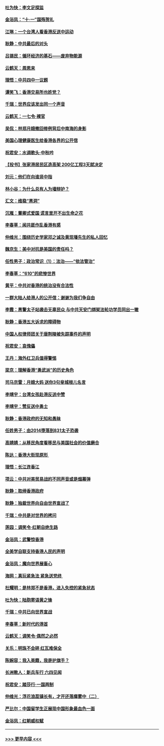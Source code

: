 #### [吐为快：李文足探监](../pages/nsc993/n11509622.md?t=09100855) 
#### [金浴凤：“十‧一”国殇贺礼](../pages/nsc993/n11509593.md?t=09100855) 
#### [江琳：一个台湾人看香港反送中运动](../pages/nsc993/n11509211.md?t=09100855) 
#### [耿静：中共最后的对头](../pages/nsc993/n11508308.md?t=09100855) 
#### [吕锡民：循环经济的基石——废弃物能源](../pages/nsc993/n11508212.md?t=09100855) 
#### [云鹤天：周恩来](../pages/nsc993/n11508055.md?t=09100855) 
#### [理悟：中共四中一议题](../pages/nsc993/n11507782.md?t=09100855) 
#### [谭笑飞：香港交易所也姓党？](../pages/nsc993/n11507753.md?t=09100855) 
#### [千瑞：世界应该发出同一个声音](../pages/nsc993/n11507290.md?t=09100855) 
#### [云鹤天：一七令‧裸官](../pages/nsc993/n11507177.md?t=09100855) 
#### [吴侃：林郑月娥撤回修例背后中南海的身影](../pages/nsc993/n11506876.md?t=09100855) 
#### [美国心理健康医生给香港各界的公开信](../pages/nsc993/n11506809.md?t=09100855) 
#### [祝君安：水调歌头‧中秋吟](../pages/nsc993/n11506758.md?t=09100855) 
#### [【投书】张家港居民区造高架 200亿工程3天就决定](../pages/nsc993/n11506682.md?t=09100855) 
#### [刘元：他们在向谁竖中指](../pages/nsc993/n11505384.md?t=09100855) 
#### [林小谷：为什么总有人为墙辩护？](../pages/nsc993/n11505226.md?t=09100855) 
#### [汇文：维稳“黑洞”](../pages/nsc993/n11504347.md?t=09100855) 
#### [沉雁：董卿式爱国 谎言里开不出生命之花](../pages/nsc993/n11503215.md?t=09100855) 
#### [李春草：闻共匪作乱香港有感](../pages/nsc993/n11503072.md?t=09100855) 
#### [仲维光：围绕历史学家邓之诚及黄现璠先生的私人回忆](../pages/nsc993/n11501330.md?t=09100855) 
#### [魏京生：美中对抗是美国的责任吗？](../pages/nsc993/n11500723.md?t=09100855) 
#### [任性男子：政治常识（1）：法治——“依法管治”](../pages/nsc993/n11500791.md?t=09100855) 
#### [李春草：“610”的悲惨世界](../pages/nsc993/n11501141.md?t=09100855) 
#### [黄平：中共对香港的统治没有合法性](../pages/nsc993/n11499473.md?t=09100855) 
#### [一群大陆人给港人的公开信：谢谢为我们争自由](../pages/nsc993/n11500402.md?t=09100855) 
#### [李霞：黑警太子站袭击无辜民众 与中共天安门绑架法轮功学员同出一辙](../pages/nsc993/n11499805.md?t=09100855) 
#### [耿静：香港五大诉求的障碍物](../pages/nsc993/n11497578.md?t=09100855) 
#### [中国人权律师团关于唐荆陵被失踪事件的声明](../pages/nsc993/n11500014.md?t=09100855) 
#### [祝君安：哀傀儡](../pages/nsc993/n11499776.md?t=09100855) 
#### [王丹：海外红卫兵值得警惕](../pages/nsc993/n11498138.md?t=09100855) 
#### [梁京：理解香港“勇武派”的历史角色](../pages/nsc993/n11498006.md?t=09100855) 
#### [司马京雷：月娥大妈  送你3句皇城根儿名言](../pages/nsc993/n11497885.md?t=09100855) 
#### [李靖宇：台湾女孩赴港反送中赞](../pages/nsc993/n11497721.md?t=09100855) 
#### [李靖宇：赞反送中勇士](../pages/nsc993/n11497452.md?t=09100855) 
#### [耿静：香港政府的无知和愚昧](../pages/nsc993/n11494238.md?t=09100855) 
#### [任姓男子：由2014堕落到831太子恐袭](../pages/nsc993/n11496683.md?t=09100855) 
#### [高婧婧：从移民角度看移民与美国社会的价值磨合](../pages/nsc993/n11495757.md?t=09100855) 
#### [陈达：香港大街现原形 ](../pages/nsc993/n11495441.md?t=09100855) 
#### [理悟：长江连香江](../pages/nsc993/n11495377.md?t=09100855) 
#### [项云：中共对美贸易战的不同声音或是烟幕弹](../pages/nsc993/n11494929.md?t=09100855) 
#### [耿静：取缔香港政府](../pages/nsc993/n11494218.md?t=09100855) 
#### [耿静：独裁世界向自由世界宣战了](../pages/nsc993/n11494190.md?t=09100855) 
#### [千瑞：中共是对世界的拷问](../pages/nsc993/n11493021.md?t=09100855) 
#### [莲园：调笑令‧红朝自绝生路](../pages/nsc993/n11493011.md?t=09100855) 
#### [金浴凤：武警惊香港](../pages/nsc993/n11492994.md?t=09100855) 
#### [全美学自联支持香港人民的声明](../pages/nsc993/n11492630.md?t=09100855) 
#### [金浴凤：魔向世界展畜心](../pages/nsc993/n11492599.md?t=09100855) 
#### [海网：真玩紧急法 紧急送党终 ](../pages/nsc993/n11492535.md?t=09100855) 
#### [杜耀明：是林郑不是香港，进入失控的紧急状态](../pages/nsc993/n11491420.md?t=09100855) 
#### [吐为快：陆胞寄语黄之锋](../pages/nsc993/n11491117.md?t=09100855) 
#### [千瑞：中共已向世界宣战](../pages/nsc993/n11490123.md?t=09100855) 
#### [李春草：新时代的港首](../pages/nsc993/n11489864.md?t=09100855) 
#### [云鹤天：调笑令·偶然之必然](../pages/nsc993/n11489701.md?t=09100855) 
#### [关乐：明珠不会碎 红瓦难保全](../pages/nsc993/n11489647.md?t=09100855) 
#### [陈婉容：我入美籍，我是护旗手？](../pages/nsc993/n11487908.md?t=09100855) 
#### [长洲散人：新兵车行 六四见闻](../pages/nsc993/n11487729.md?t=09100855) 
#### [祝君安：踏莎行‧一国两制](../pages/nsc993/n11487699.md?t=09100855) 
#### [仲维光：浮花浪蕊镇长有，才开还落瘴雾中（二）](../pages/nsc993/n11483286.md?t=09100855) 
#### [严比尔：中国留学生正展现中国形象最血色一面](../pages/nsc993/n11485145.md?t=09100855) 
#### [金浴凤：红朝威权赋](../pages/nsc993/n11485191.md?t=09100855) 

----
#### [ >>> 更早内容 <<< ](../indexes/nsc993-earlier.md)
